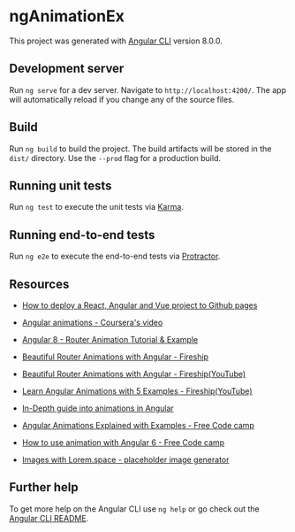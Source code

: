 # ngAnimationEx

This project was generated with [Angular CLI](https://github.com/angular/angular-cli) version 8.0.0.

## Development server

Run `ng serve` for a dev server. Navigate to `http://localhost:4200/`. The app will automatically reload if you change any of the source files.


## Build

Run `ng build` to build the project. The build artifacts will be stored in the `dist/` directory. Use the `--prod` flag for a production build.

## Running unit tests

Run `ng test` to execute the unit tests via [Karma](https://karma-runner.github.io).

## Running end-to-end tests

Run `ng e2e` to execute the end-to-end tests via [Protractor](http://www.protractortest.org/).

## Resources

- [How to deploy a React, Angular and Vue project to Github pages](https://deepinder.me/how-to-deploy-a-react-angular-vue-project-to-github-pages)

- [Angular animations - Coursera's video](https://www.coursera.org/lecture/angular/exercise-video-angular-animations-part-1-C7YwL)
- [Angular 8 - Router Animation Tutorial & Example](https://jasonwatmore.com/post/2019/11/04/angular-8-router-animation-tutorial-example)
- [Beautiful Router Animations with Angular - Fireship](https://fireship.io/lessons/angular-router-animations/)
- [Beautiful Router Animations with Angular - Fireship(YouTube)](https://www.youtube.com/watch?v=7JA90VI9fAI)
- [Learn Angular Animations with 5 Examples - Fireship(YouTube)](https://www.youtube.com/watch?v=mVqQDEtRBwA&t=60s)
- [In-Depth guide into animations in Angular](https://indepth.dev/posts/1285/in-depth-guide-into-animations-in-angular)
- [Angular Animations Explained with Examples - Free Code camp](https://www.freecodecamp.org/news/angular-animations-explained-with-examples/)
- [How to use animation with Angular 6 - Free Code camp](https://www.freecodecamp.org/news/how-to-use-animation-with-angular-6-675b19bc3496/)
- [Images with Lorem.space - placeholder image generator](https://lorem.space/api)

## Further help

To get more help on the Angular CLI use `ng help` or go check out the [Angular CLI README](https://github.com/angular/angular-cli/blob/master/README.md).
